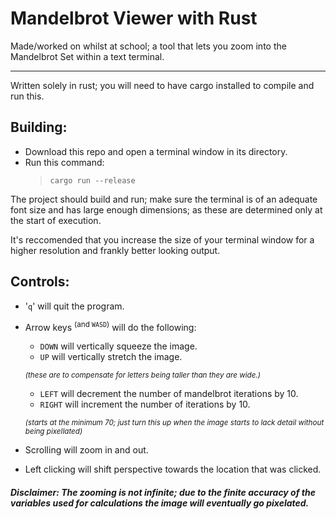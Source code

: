 # Mandelbrot Viewer with Rust

Made/worked on whilst at school; a tool that lets you zoom into the Mandelbrot Set within a text terminal.

 ---

Written solely in rust; you will need to have cargo installed to compile and run this.

## Building:
* Download this repo and open a terminal window in its directory.
* Run this command:
  > `cargo run --release`

The project should build and run; make sure the terminal is of an adequate font size and has large enough dimensions; as these are determined only at the start of execution.

It's reccomended that you increase the size of your terminal window for a higher resolution and frankly better looking output.

## Controls:
* '`q`' will quit the program.
* Arrow keys <sup>(and `WASD`)</sup> will do the following: 
  * `DOWN` will vertically squeeze the image.
  * `UP` will vertically stretch the image.
  
  <sup>*(these are to compensate for letters being taller than they are wide.)*<sup>

  * `LEFT` will decrement the number of mandelbrot iterations by 10.
  * `RIGHT` will increment the number of iterations by 10.
  
  <sup>*(starts at the minimum 70; just turn this up when the image starts to lack detail without being pixellated)*</sup>
  
* Scrolling will zoom in and out.
* Left clicking will shift perspective towards the location that was clicked.

##### **Disclaimer:** The zooming is not infinite; due to the finite accuracy of the variables used for calculations the image will eventually go pixelated.
